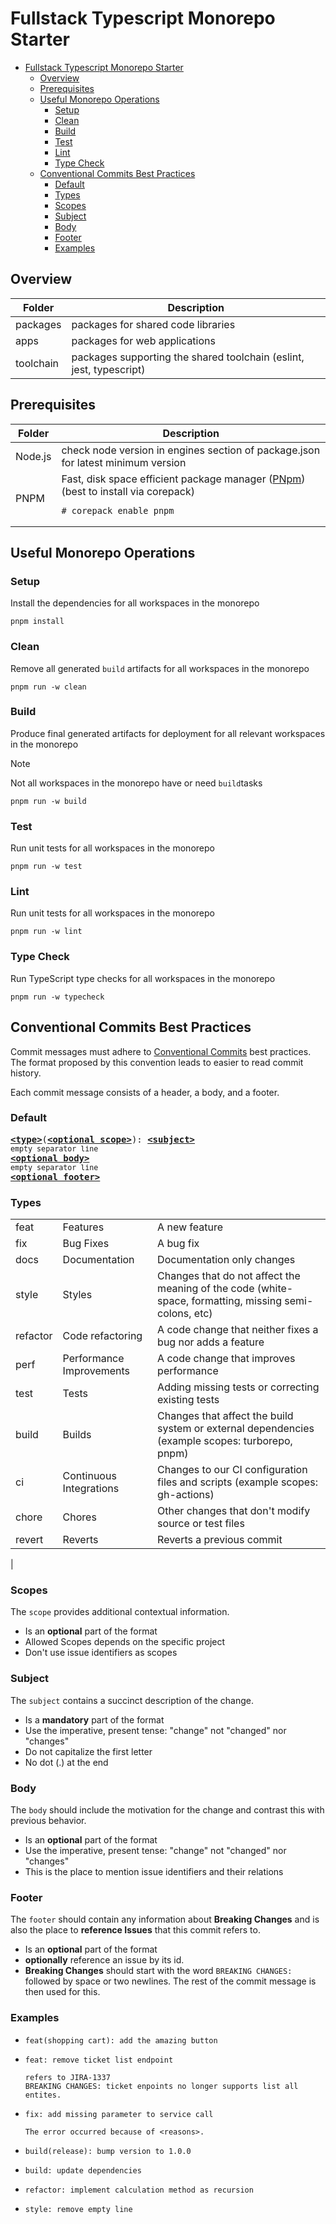 # Fullstack Typescript Monorepo Starter

<!-- TOC -->
* [Fullstack Typescript Monorepo Starter](#fullstack-typescript-monorepo-starter)
  * [Overview](#overview)
  * [Prerequisites](#prerequisites)
  * [Useful Monorepo Operations](#useful-monorepo-operations)
    * [Setup](#setup)
    * [Clean](#clean)
    * [Build](#build)
    * [Test](#test)
    * [Lint](#lint)
    * [Type Check](#type-check)
  * [Conventional Commits Best Practices](#conventional-commits-best-practices)
    * [Default](#default)
    * [Types](#types)
    * [Scopes](#scopes)
    * [Subject](#subject)
    * [Body](#body)
    * [Footer](#footer)
    * [Examples](#examples)
<!-- TOC -->

## Overview

| Folder    | Description                                                         |
|-----------|---------------------------------------------------------------------|
| packages  | packages for shared code libraries                                  |
| apps      | packages for web applications                                       |
| toolchain | packages supporting the shared toolchain (eslint, jest, typescript) |

## Prerequisites

| Folder  | Description                                                                                                                                                  |
|---------|--------------------------------------------------------------------------------------------------------------------------------------------------------------|
| Node.js | check node version in engines section of package.json for latest minimum version                                                                             |
| PNPM    | Fast, disk space efficient package manager ([PNpm](https://pnpm.io)) <br>(best to install via corepack) <pre lang="shell"><code># corepack enable pnpm</pre> |

## Useful Monorepo Operations

### Setup

Install the dependencies for all workspaces in the monorepo

```shell
pnpm install
```

### Clean

Remove all generated `build` artifacts for all workspaces in the monorepo

```shell
pnpm run -w clean
```

### Build

Produce final generated artifacts for deployment for all relevant workspaces in the monorepo
> [!NOTE]
> Not all workspaces in the monorepo have or need `build`tasks

```shell
pnpm run -w build
```

### Test

Run unit tests for all workspaces in the monorepo

```shell
pnpm run -w test
```

### Lint

Run unit tests for all workspaces in the monorepo

```shell
pnpm run -w lint
```

### Type Check

Run TypeScript type checks for all workspaces in the monorepo

```shell
pnpm run -w typecheck
```

## Conventional Commits Best Practices

Commit messages must adhere to [Conventional Commits](https://www.conventionalcommits.org/) best practices. The format
proposed by this convention leads to easier to read
commit history.

Each commit message consists of a header, a body, and a footer.

### Default

<pre>
<b><a href="#types">&lt;type&gt;</a></b>(<b><a href="#scopes">&lt;optional scope&gt;</a></b>): <b><a href="#subject">&lt;subject&gt;</a></b>
<sub>empty separator line</sub>
<b><a href="#body">&lt;optional body&gt;</a></b>
<sub>empty separator line</sub>
<b><a href="#footer">&lt;optional footer&gt;</a></b>
</pre>

### Types

|          |                          |                                                                                                        |
|----------|--------------------------|--------------------------------------------------------------------------------------------------------|
| feat     | Features                 | A new feature                                                                                          |
| fix      | Bug Fixes                | A bug fix                                                                                              |
| docs     | Documentation            | Documentation only changes                                                                             |
| style    | Styles                   | Changes that do not affect the meaning of the code (white-space, formatting, missing semi-colons, etc) |
| refactor | Code refactoring         | A code change that neither fixes a bug nor adds a feature                                              |
| perf     | Performance Improvements | A code change that improves performance                                                                |
| test     | Tests                    | Adding missing tests or correcting existing tests                                                      |
| build    | Builds                   | Changes that affect the build system or external dependencies (example scopes: turborepo, pnpm)        |
| ci       | Continuous Integrations  | Changes to our CI config­uration files and scripts (example scopes: gh-actions)                        |
| chore    | Chores                   | Other changes that don't modify source or test files                                                   |
| revert   | Reverts                  | Reverts a previous commit                                                                              |
|

### Scopes

The `scope` provides additional contextual information.

* Is an **optional** part of the format
* Allowed Scopes depends on the specific project
* Don't use issue identifiers as scopes

### Subject

The `subject` contains a succinct description of the change.

* Is a **mandatory** part of the format
* Use the imperative, present tense: "change" not "changed" nor "changes"
* Do not capitalize the first letter
* No dot (.) at the end

### Body

The `body` should include the motivation for the change and contrast this with previous behavior.

* Is an **optional** part of the format
* Use the imperative, present tense: "change" not "changed" nor "changes"
* This is the place to mention issue identifiers and their relations

### Footer

The `footer` should contain any information about **Breaking Changes** and is also the place to **reference Issues**
that this commit refers to.

* Is an **optional** part of the format
* **optionally** reference an issue by its id.
* **Breaking Changes** should start with the word `BREAKING CHANGES:` followed by space or two newlines. The rest of the
  commit message is then used for this.

### Examples

* ```
  feat(shopping cart): add the amazing button
  ```
* ```
  feat: remove ticket list endpoint
  
  refers to JIRA-1337
  BREAKING CHANGES: ticket enpoints no longer supports list all entites.
  ```
* ```
  fix: add missing parameter to service call
  
  The error occurred because of <reasons>.
  ```
* ```
  build(release): bump version to 1.0.0
  ```
* ```
  build: update dependencies
  ```
* ```
  refactor: implement calculation method as recursion
  ```
* ```
  style: remove empty line
  ```
